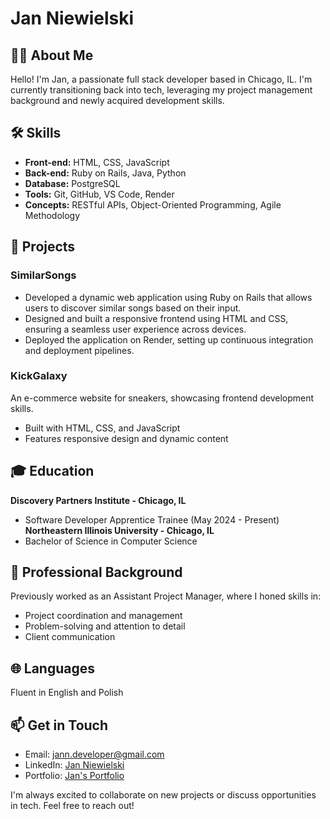 # Jan Niewielski

## 👨‍💻 About Me

Hello! I'm Jan, a passionate full stack developer based in Chicago, IL. I'm currently transitioning back into tech, leveraging my project management background and newly acquired development skills.

## 🛠 Skills

- **Front-end:** HTML, CSS, JavaScript
- **Back-end:** Ruby on Rails, Java, Python
- **Database:** PostgreSQL
- **Tools:** Git, GitHub, VS Code, Render
- **Concepts:** RESTful APIs, Object-Oriented Programming, Agile Methodology

## 🚀 Projects

### SimilarSongs
-	Developed a dynamic web application using Ruby on Rails that allows users to discover similar songs based on their input.
-	Designed and built a responsive frontend using HTML and CSS, ensuring a seamless user experience across devices.
-	Deployed the application on Render, setting up continuous integration and deployment pipelines.

### KickGalaxy
An e-commerce website for sneakers, showcasing frontend development skills.
- Built with HTML, CSS, and JavaScript
- Features responsive design and dynamic content

## 🎓 Education

**Discovery Partners Institute - Chicago, IL**
- Software Developer Apprentice Trainee (May 2024 - Present)
**Northeastern Illinois University - Chicago, IL**
- Bachelor of Science in Computer Science

## 💼 Professional Background

Previously worked as an Assistant Project Manager, where I honed skills in:
- Project coordination and management
- Problem-solving and attention to detail
- Client communication

## 🌐 Languages

Fluent in English and Polish

## 📫 Get in Touch

- Email: jann.developer@gmail.com
- LinkedIn: [Jan Niewielski](https://www.linkedin.com/in/jniewiel/)
- Portfolio: [Jan's Portfolio](https://itsjan.webflow.io/)

I'm always excited to collaborate on new projects or discuss opportunities in tech. Feel free to reach out!
